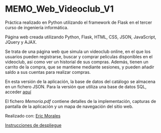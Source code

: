 # MEMO_Web_Videoclub_V1

Práctica realizado en Python utilizando el framework de Flask en el tercer curso de ingeniería informática.

Página web creada utilizando Python, Flask, HTML, CSS, JSON, JavaScript, JQuery y AJAX.

Se trata de una página web que simula un videoclub online, en el que los usuarios pueden registrarse, buscar y comprar peliculas disponibles en el videoclub, asi como ver un historial de sus compras. Además, tienen un carrito de la compra, que se mantiene mediante sesiones, y pueden añadir saldo a sus cuentas para realizar compras.

En esta versión de la aplicación, la base de datos del catálogo se almacena en un fichero JSON. Para la versión que utiliza una base de datos SQL, acceder [aquí](https://github.com/MEMO_Web_Videoclub_V2)

El fichero *Memoria.pdf* contiene detalles de la implementación, capturas de pantalla de la aplicación y un mapa de navegación del sitio web.

Realizado con: [Eric Morales](https://github.com/Erichgh)

[Instrucciones de despliegue](https://github.com/MEMO_Web_Videoclub_V1/wiki)

